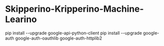 # Skipperino-Kripperino-Machine-Learino

pip install --upgrade google-api-python-client
pip install --upgrade google-auth google-auth-oauthlib google-auth-httplib2
